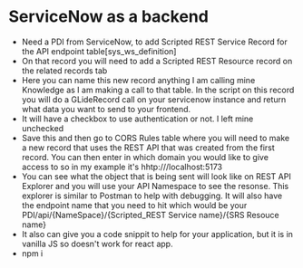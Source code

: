 # ServiceNow as a backend
- Need a PDI from ServiceNow, to add Scripted REST Service Record for the API endpoint table[sys_ws_definition]
- On that record you will need to add a Scripted REST Resource record on the related records tab
- Here you can name this new record anything I am calling mine Knowledge as I am making a call to that table. In the script on this record you will do a GLideRecord call on your servicenow instance and return what data you want to send to your frontend.
- It will have a checkbox to use authentication or not. I left mine unchecked
- Save this and then go to CORS Rules table where you will need to make a new record that uses the REST API that was created from the first record. You can then enter in which domain you would like to give access to so in my example it's hhtp:///localhost:5173
- You can see what the object that is being sent will look like on REST API Explorer and you will use your API Namespace to see the resonse. This explorer is similar to Postman to help with debugging. It will also have the endpoint name that you need to hit which would be your PDI/api/{NameSpace}/{Scripted_REST Service name}/{SRS Resouce name}
- It also can give you a code snippit to help for your application, but it is in vanilla JS so doesn't work for react app.
- npm i